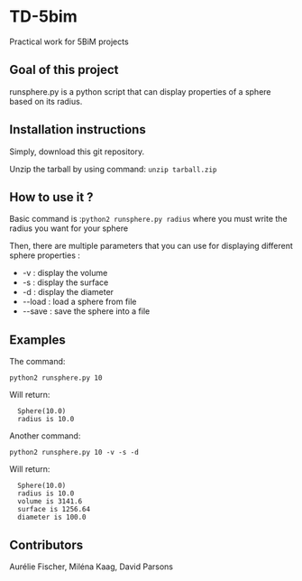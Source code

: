 # TD-5bim

Practical work for 5BiM projects

## Goal of this project

runsphere.py is a python script that can display properties of a sphere based on its radius. 

## Installation instructions

Simply, download this git repository. 

Unzip the tarball by using command: ```unzip tarball.zip```

## How to use it ?

Basic command is :```python2 runsphere.py radius```
where you must write the radius you want for your sphere

Then, there are multiple parameters that you can use for displaying different sphere properties : 
- -v : display the volume
- -s : display the surface
- -d : display the diameter
- --load : load a sphere from file
- --save : save the sphere into a file

## Examples

The command:

```python2 runsphere.py 10```

Will return: 

```
  Sphere(10.0)
  radius is 10.0
```

Another command: 

```python2 runsphere.py 10 -v -s -d```

Will return: 

```
  Sphere(10.0)
  radius is 10.0
  volume is 3141.6
  surface is 1256.64
  diameter is 100.0
```

## Contributors

Aurélie Fischer, Miléna Kaag, David Parsons

